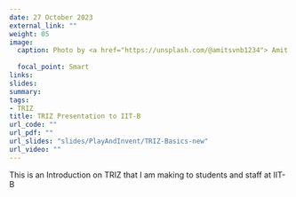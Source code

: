 ```yaml
---
date: 27 October 2023
external_link: ""
weight: 05
image:
  caption: Photo by <a href="https://unsplash.com/@amitsvnb1234"> Amit Srivastava</a> on <a href="https://unsplash.com/s/photos/journey?utm_source=unsplash&utm_medium=referral&utm_content=creditCopyText">Unsplash</a>
  
  focal_point: Smart
links:
slides: 
summary: 
tags:
- TRIZ
title: TRIZ Presentation to IIT-B
url_code: ""
url_pdf: ""
url_slides: "slides/PlayAndInvent/TRIZ-Basics-new"
url_video: ""
---
```

This is an Introduction on TRIZ that I am making to students and staff at IIT-B
